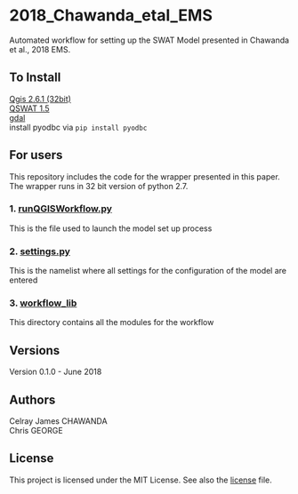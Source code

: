 # 2018_Chawanda_etal_EMS

Automated workflow for setting up the SWAT Model presented in Chawanda et al., 2018 EMS. 

## To Install
[Qgis 2.6.1 (32bit)](http://qgis.org/downloads/QGIS-OSGeo4W-2.6.1-1-Setup-x86.exe)   
[QSWAT 1.5](https://swat.tamu.edu/media/115805/qswatinstall15.zip)   
[gdal](https://sandbox.idre.ucla.edu/sandbox/tutorials/installing-gdal-for-windows)   
install pyodbc via `pip install pyodbc`   


## For users
This repository includes the code for the wrapper presented in this paper. The wrapper runs in 32 bit version of python 2.7.

### 1. [runQGISWorkflow.py](./runQGISWorkflow.py) 
This is the file used to launch the model set up process

### 2. [settings.py](./settings.py)
This is the namelist where all settings for the configuration of the model are entered

### 3. [workflow_lib](./workflow_lib)
This directory contains all the modules for the  workflow

## Versions
Version 0.1.0 - June 2018

## Authors
Celray James CHAWANDA   
Chris GEORGE

## License
This project is licensed under the MIT License. See also the [license](./license) file.

